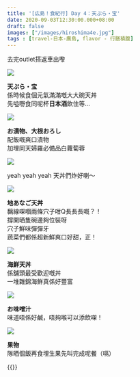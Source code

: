 ```yaml
---
title: '[広島！食紀行] Day 4：天ぷら・宝'
date: 2020-09-03T12:30:00.000+08:00
draft: false
images: ["/images/hiroshima4e.jpg"]
tags : [travel-日本-廣島, flavor - 行膳積腹]
---
```


去完outlet搭返車出嚟

![]("/images/hiroshima4e1.jpg)

**天ぷら・宝**  
係時候食個元氣滿滿嘅大大碗天丼  
先嗌嘢食同呢杯**日本酒**飲住等...

![]("/images/hiroshima4e2.jpg)

**お漬物、大根おろし**  
配飯嘅爽口漬物  
加埋同天婦羅必備品白蘿蔔蓉  

![]("/images/hiroshima4e3.jpg)

yeah yeah yeah 天丼們炸好喇～  

![]("/images/hiroshima4e4.jpg)

**地あなご天丼**  
黐線㗎嗰兩條穴子咁Q長長長嘅？！  
撐開晒隻碗邊夠位裝呀  
穴子鮮味彈彈牙  
蔬菜們都係超新鮮爽口好甜，正！

![]("/images/hiroshima4e5.jpg)

**海鮮天丼**  
係舖頭最受歡迎嘅丼  
一堆雜錦海鮮真係好豐富

![]("/images/hiroshima4e6.jpg)

**お味噌汁**  
味道唔係好鹹，唔夠喉可以添飲㗎！

![]("/images/hiroshima4e7.jpg)

**果物**  
隊晒個飯再食埋生果先叫完成呢餐（嗝）
  
  
{{<hiroshima>}}
